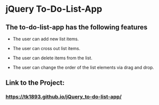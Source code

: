# jQuery To-Do-List-App
 
## The to-do-list-app has the following features

- The user can add new list items.
   
- The user can cross out list items.

- The user can delete items from the list.
  
- The user can change the order of the list elements via drag and drop.
  

## Link to the Project:
### https://tk1893.github.io/jQuery_to-do-list-app/


  
